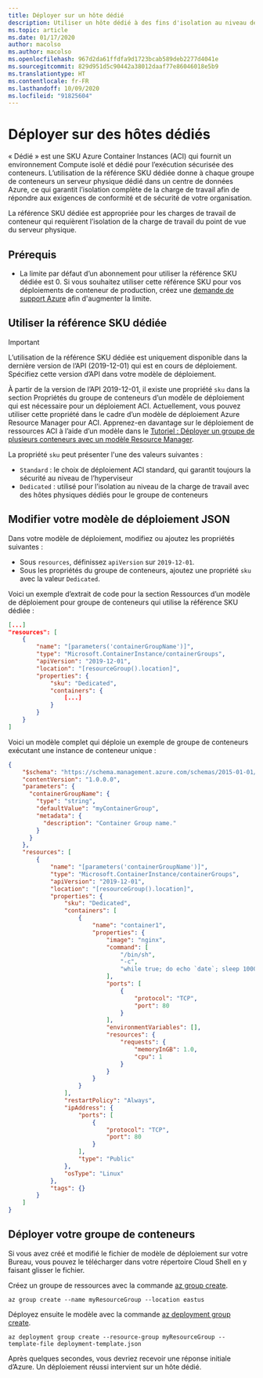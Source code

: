 ```yaml
---
title: Déployer sur un hôte dédié
description: Utiliser un hôte dédié à des fins d'isolation au niveau de l’hôte pour vos charges de travail Azure Container Instances
ms.topic: article
ms.date: 01/17/2020
author: macolso
ms.author: macolso
ms.openlocfilehash: 967d2da61ffdfa9d1723bcab589deb2277d4041e
ms.sourcegitcommit: 829d951d5c90442a38012daaf77e86046018e5b9
ms.translationtype: HT
ms.contentlocale: fr-FR
ms.lasthandoff: 10/09/2020
ms.locfileid: "91825604"
---
```

# <a name="deploy-on-dedicated-hosts"></a>Déployer sur des hôtes dédiés

« Dédié » est une SKU Azure Container Instances (ACI) qui fournit un environnement Compute isolé et dédié pour l’exécution sécurisée des conteneurs. L’utilisation de la référence SKU dédiée donne à chaque groupe de conteneurs un serveur physique dédié dans un centre de données Azure, ce qui garantit l’isolation complète de la charge de travail afin de répondre aux exigences de conformité et de sécurité de votre organisation. 

La référence SKU dédiée est appropriée pour les charges de travail de conteneur qui requièrent l’isolation de la charge de travail du point de vue du serveur physique.

## <a name="prerequisites"></a>Prérequis

* La limite par défaut d’un abonnement pour utiliser la référence SKU dédiée est 0. Si vous souhaitez utiliser cette référence SKU pour vos déploiements de conteneur de production, créez une [demande de support Azure][azure-support] afin d'augmenter la limite.

## <a name="use-the-dedicated-sku"></a>Utiliser la référence SKU dédiée

> [!IMPORTANT]
> L’utilisation de la référence SKU dédiée est uniquement disponible dans la dernière version de l’API (2019-12-01) qui est en cours de déploiement. Spécifiez cette version d’API dans votre modèle de déploiement.
>

À partir de la version de l’API 2019-12-01, il existe une propriété `sku` dans la section Propriétés du groupe de conteneurs d’un modèle de déploiement qui est nécessaire pour un déploiement ACI. Actuellement, vous pouvez utiliser cette propriété dans le cadre d’un modèle de déploiement Azure Resource Manager pour ACI. Apprenez-en davantage sur le déploiement de ressources ACI à l’aide d’un modèle dans le [Tutoriel : Déployer un groupe de plusieurs conteneurs avec un modèle Resource Manager](./container-instances-multi-container-group.md). 

La propriété `sku` peut présenter l'une des valeurs suivantes :
* `Standard` : le choix de déploiement ACI standard, qui garantit toujours la sécurité au niveau de l’hyperviseur 
* `Dedicated` : utilisé pour l’isolation au niveau de la charge de travail avec des hôtes physiques dédiés pour le groupe de conteneurs

## <a name="modify-your-json-deployment-template"></a>Modifier votre modèle de déploiement JSON

Dans votre modèle de déploiement, modifiez ou ajoutez les propriétés suivantes :
* Sous `resources`, définissez `apiVersion` sur `2019-12-01`.
* Sous les propriétés du groupe de conteneurs, ajoutez une propriété `sku` avec la valeur `Dedicated`.

Voici un exemple d’extrait de code pour la section Ressources d’un modèle de déploiement pour groupe de conteneurs qui utilise la référence SKU dédiée :

```json
[...]
"resources": [
    {
        "name": "[parameters('containerGroupName')]",
        "type": "Microsoft.ContainerInstance/containerGroups",
        "apiVersion": "2019-12-01",
        "location": "[resourceGroup().location]",    
        "properties": {
            "sku": "Dedicated",
            "containers": {
                [...]
            }
        }
    }
]
```

Voici un modèle complet qui déploie un exemple de groupe de conteneurs exécutant une instance de conteneur unique :

```json
{
    "$schema": "https://schema.management.azure.com/schemas/2015-01-01/deploymentTemplate.json#",
    "contentVersion": "1.0.0.0",
    "parameters": {
      "containerGroupName": {
        "type": "string",
        "defaultValue": "myContainerGroup",
        "metadata": {
          "description": "Container Group name."
        }
      }
    },
    "resources": [
        {
            "name": "[parameters('containerGroupName')]",
            "type": "Microsoft.ContainerInstance/containerGroups",
            "apiVersion": "2019-12-01",
            "location": "[resourceGroup().location]",
            "properties": {
                "sku": "Dedicated",
                "containers": [
                    {
                        "name": "container1",
                        "properties": {
                            "image": "nginx",
                            "command": [
                                "/bin/sh",
                                "-c",
                                "while true; do echo `date`; sleep 1000000; done"
                            ],
                            "ports": [
                                {
                                    "protocol": "TCP",
                                    "port": 80
                                }
                            ],
                            "environmentVariables": [],
                            "resources": {
                                "requests": {
                                    "memoryInGB": 1.0,
                                    "cpu": 1
                                }
                            }
                        }
                    }
                ],
                "restartPolicy": "Always",
                "ipAddress": {
                    "ports": [
                        {
                            "protocol": "TCP",
                            "port": 80
                        }
                    ],
                    "type": "Public"
                },
                "osType": "Linux"
            },
            "tags": {}
        }
    ]
}
```

## <a name="deploy-your-container-group"></a>Déployer votre groupe de conteneurs

Si vous avez créé et modifié le fichier de modèle de déploiement sur votre Bureau, vous pouvez le télécharger dans votre répertoire Cloud Shell en y faisant glisser le fichier. 

Créez un groupe de ressources avec la commande [az group create][az-group-create].

```azurecli-interactive
az group create --name myResourceGroup --location eastus
```

Déployez ensuite le modèle avec la commande [az deployment group create][az-deployment-group-create].

```azurecli-interactive
az deployment group create --resource-group myResourceGroup --template-file deployment-template.json
```

Après quelques secondes, vous devriez recevoir une réponse initiale d’Azure. Un déploiement réussi intervient sur un hôte dédié.

<!-- LINKS - Internal -->
[az-group-create]: /cli/azure/group#az-group-create
[az-deployment-group-create]: /cli/azure/deployment/group#az-deployment-group-create

<!-- LINKS - External -->
[azure-support]: https://ms.portal.azure.com/#blade/Microsoft_Azure_Support/HelpAndSupportBlade/newsupportrequest
